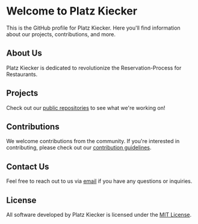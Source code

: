 # Welcome to Platz Kiecker

This is the GitHub profile for Platz Kiecker. Here you'll find information about our projects, contributions, and more.

## About Us

Platz Kiecker is dedicated to revolutionize the Reservation-Process for Restaurants.

## Projects

Check out our [public repositories](https://github.com/PlatzKiecker) to see what we're working on!

## Contributions

We welcome contributions from the community. If you're interested in contributing, please check out our [contribution guidelines](CONTRIBUTING.md).

## Contact Us

Feel free to reach out to us via [email](mailto:aaronroters@icloud.com) if you have any questions or inquiries.

## License

All software developed by Platz Kiecker is licensed under the [MIT License](LICENSE).
